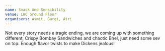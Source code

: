 ```yaml
---
name: Snack And Sensibility 
venue: LHC Ground Floor
organisers: Asmit, Gargi, Atri
---
```

Not every story needs a tragic ending, we are coming up with something different, Crispy Bombay Sandwiches and chaotic Bhel, just need some sev on top. 
Enough flavor twists to make Dickens jealous!